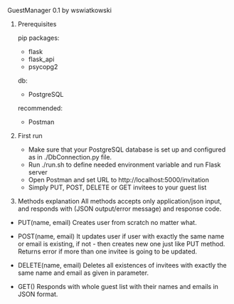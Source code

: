 GuestManager 0.1 by wswiatkowski

1. Prerequisites

    pip packages:
    - flask
    - flask_api
    - psycopg2
    
    db:
    - PostgreSQL

    recommended:
    - Postman

2. First run
    - Make sure that your PostgreSQL database is set up and configured as in ./DbConnection.py file.
    - Run ./run.sh to define needed environment variable and run Flask server
    - Open Postman and set URL to http://localhost:5000/invitation
    - Simply PUT, POST, DELETE or GET invitees to your guest list

3. Methods explanation
All methods accepts only application/json input, and responds with (JSON output/error message) and response code.

- PUT(name, email)
  Creates user from scratch no matter what.

- POST(name, email)
  It updates user if user with exactly the same name or email is existing, if not - then
  creates new one just like PUT method. Returns error if more than one invitee is going to be updated.

- DELETE(name, email)
  Deletes all existences of invitees with exactly the same name and email as given in parameter.

- GET()
  Responds with whole guest list with their names and emails in JSON format.
